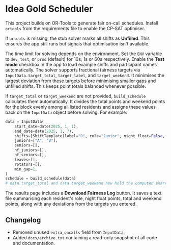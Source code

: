 # Idea Gold Scheduler

This project builds on OR-Tools to generate fair on-call schedules. Install `ortools` from the requirements file to enable the CP-SAT optimiser.

If `ortools` is missing, the stub solver marks all shifts as **Unfilled**. This ensures the app still runs but signals that optimisation isn't available.

The time limit for solving depends on the environment. Set the `ENV` variable to
`dev`, `test`, or `prod` (default) for 10s, 1s or 60s respectively.
Enable the **Test mode** checkbox in the app to load example shifts and participant names automatically.
The solver supports fractional fairness targets via `InputData.target_total`, `target_label`, and `target_weekend`. It minimises the largest deviation from these targets before minimising smaller gaps and unfilled shifts. This keeps point totals balanced whenever possible.

If `target_total` or `target_weekend` are not provided, `build_schedule` calculates
them automatically. It divides the total points and weekend points for the block
evenly among all listed residents and assigns these values back on the `InputData`
object before solving. For example:

```python
data = InputData(
    start_date=date(2025, 1, 1),
    end_date=date(2025, 1, 7),
    shifts=[ShiftTemplate(label="D", role="Junior", night_float=False, thu_weekend=False, points=1.0)],
    juniors=["A", "B"],
    seniors=[],
    nf_juniors=[],
    nf_seniors=[],
    leaves=[],
    rotators=[],
    min_gap=1,
)
schedule = build_schedule(data)
# data.target_total and data.target_weekend now hold the computed shares
```

The results page includes a **Download Fairness Log** button. It saves a text file summarising each resident's role, night float points, total and weekend points, along with any deviations from the targets you entered.

## Changelog
- Removed unused `extra_oncalls` field from `InputData`.
- Added `docs/archive.txt` containing a read-only snapshot of all code and documentation.
